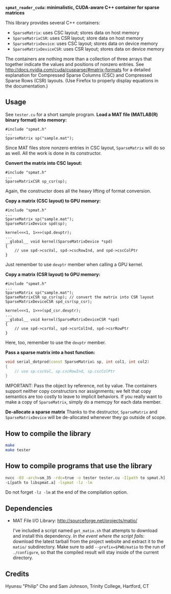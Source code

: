 **`spmat_reader_cuda`: minimalistic, CUDA-aware C++ container for
sparse matrices**

This library provides several C++ containers:
  - `SparseMatrix`: uses CSC layout; stores data on host memory
  - `SparseMatrixCSR`: uses CSR layout; store data on host memory
  - `SparseMatrixDevice`: uses CSC layout; stores data on device memory
  - `SparseMatrixDeviceCSR`: uses CSR layout; stores data on device memory

The containers are nothing more than a collection of three arrays that together
indicate the values and positions of nonzero entries. See
http://docs.nvidia.com/cuda/cusparse/#matrix-formats
for a detailed explanation for Compressed Sparse Columns (CSC) and Compressed
Sparse Rows (CSR) layouts. (Use Firefox to properly display equations in the
documentation.)

Usage
----
See `tester.cu` for a short sample program.
**Load a MAT file (MATLAB(R) binary format) into memory:**
```cuda
#include "spmat.h"
...
SparseMatrix sp("sample.mat");
```
Since MAT files store nonzero entries in CSC layout, `SparseMatrix` will do so
as well. All the work is done in its constructor.

**Convert the matrix into CSC layout:**
```cuda
#include "spmat.h"
...
SparseMatrixCSR sp_csr(sp);
```
Again, the constructor does all the heavy lifting of format conversion.

**Copy a matrix (CSC layout) to GPU memory:**
```cuda
#include "spmat.h"
...
SparseMatrix sp("sample.mat");
SparseMatrixDevice spd(sp);

kernel<<<1, 1>>>(spd.devptr);
...
__global__ void kernel(SparseMatrixDevice *spd)
{
    // use spd->cscVal, spd->cscRowInd, and spd->cscColPtr
}
```
Just remember to use `devptr` member when calling a GPU kernel.

**Copy a matrix (CSR layout) to GPU memory:**
```cuda
#include "spmat.h"
...
SparseMatrix sp("sample.mat");
SparseMatrixCSR sp_csr(sp); // convert the matrix into CSR layout
SparseMatrixDeviceCSR spd_csr(sp_csr);

kernel<<<1, 1>>>(spd_csr.devptr);
...
__global__ void kernel(SparseMatrixDeviceCSR *spd)
{
    // use spd->csrVal, spd->csrColInd, spd->csrRowPtr
}
```
Here, too, remember to use the `devptr` member.

**Pass a sparse matrix into a host function:**
```cpp
void serial_dotprod(const SparseMatrix& sp, int col1, int col2)
{    
    // use sp.cscVal, sp.cscRowInd, sp.cscColPtr
}
```
IMPORTANT: Pass the object by reference, not by value. The containers support
neither copy constructors nor assignments; we felt that copy semantics are too
costly to leave to implicit behaviors. If you really want to make a copy of
`SparseMatrix`, simply do a memcpy for each data member.

**De-allocate a sparse matrix**
Thanks to the destructor, `SparseMatrix` and `SparseMatrixDevice` will be
de-allocated whenever they go outside of scope.

How to compile the library
----
```bash
make
make tester
```

How to compile programs that use the library
----
```bash
nvcc -O3 -arch=sm_35 -rdc=true -o tester tester.cu -I[path to spmat.h]
-L[path to libspmat.a] -lspmat -lz -lm
```
Do not forget `-lz -lm` at the end of the compilation option.

Dependencies
----
  - MAT File I/O Library: http://sourceforge.net/projects/matio/
  
    I've included a script named `get_matio.sh` that attempts to download and
install this dependency. *In the event where the script fails:* download the
latest tarball from the project website and extract it to the `matio/`
subdirectory. Make sure to add `--prefix=$PWD/matio` to the run of
`./configure`, so that the compiled result will stay inside of the current
directory.

Credits
----
Hyunsu "Philip" Cho and Sam Johnson, Trinity College, Hartford, CT
